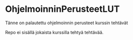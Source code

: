 # OhjelmoinninPerusteetLUT
Tänne on palautettu ohjelmoinnin perusteet kurssin tehtävät

Repo ei sisällä jokaista kurssilla tehtyä tehtävää.
